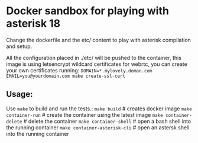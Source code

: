 # Docker sandbox for playing with asterisk 18

Change the dockerfile and the etc/ content to play with asterisk compilation and setup.

All the configuration placed in ./etc/ will be pushed to the container, this image is using letsencrypt wildcard certificates for webrtc, you can create your own certificates running: 
```DOMAIN=*.mylovely.doman.com EMAIL=you@yourdomain.com make create-ssl-cert```


## Usage:
Use ```make``` to build and run the tests.:
 ```make build```                  # creates docker image
 ```make container-run```          # create the container using the latest image
 ```make container-delete```       # delete the container 
 ```make container-shell```        # open a bash shell into the running container 
 ```make container-asterisk-cli``` # open an astersk shell into the running container
